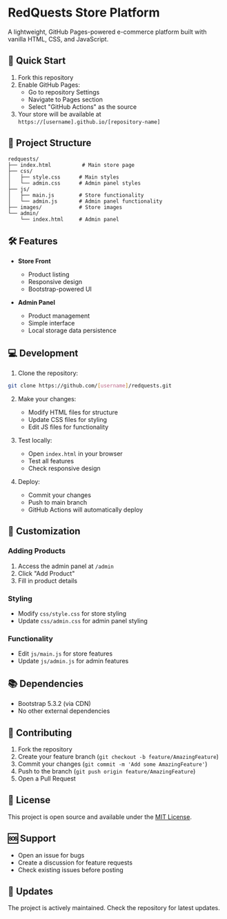 # RedQuests Store Platform

A lightweight, GitHub Pages-powered e-commerce platform built with vanilla HTML, CSS, and JavaScript.

## 🚀 Quick Start

1. Fork this repository
2. Enable GitHub Pages:
   - Go to repository Settings
   - Navigate to Pages section
   - Select "GitHub Actions" as the source
3. Your store will be available at `https://[username].github.io/[repository-name]`

## 📁 Project Structure

```
redquests/
├── index.html          # Main store page
├── css/
│   ├── style.css      # Main styles
│   └── admin.css      # Admin panel styles
├── js/
│   ├── main.js        # Store functionality
│   └── admin.js       # Admin panel functionality
├── images/            # Store images
└── admin/
    └── index.html     # Admin panel
```

## 🛠️ Features

- **Store Front**
  - Product listing
  - Responsive design
  - Bootstrap-powered UI

- **Admin Panel**
  - Product management
  - Simple interface
  - Local storage data persistence

## 💻 Development

1. Clone the repository:
```bash
git clone https://github.com/[username]/redquests.git
```

2. Make your changes:
   - Modify HTML files for structure
   - Update CSS files for styling
   - Edit JS files for functionality

3. Test locally:
   - Open `index.html` in your browser
   - Test all features
   - Check responsive design

4. Deploy:
   - Commit your changes
   - Push to main branch
   - GitHub Actions will automatically deploy

## 🔧 Customization

### Adding Products
1. Access the admin panel at `/admin`
2. Click "Add Product"
3. Fill in product details

### Styling
- Modify `css/style.css` for store styling
- Update `css/admin.css` for admin panel styling

### Functionality
- Edit `js/main.js` for store features
- Update `js/admin.js` for admin features

## 📚 Dependencies

- Bootstrap 5.3.2 (via CDN)
- No other external dependencies

## 🤝 Contributing

1. Fork the repository
2. Create your feature branch (`git checkout -b feature/AmazingFeature`)
3. Commit your changes (`git commit -m 'Add some AmazingFeature'`)
4. Push to the branch (`git push origin feature/AmazingFeature`)
5. Open a Pull Request

## 📝 License

This project is open source and available under the [MIT License](LICENSE).

## 🆘 Support

- Open an issue for bugs
- Create a discussion for feature requests
- Check existing issues before posting

## 🔄 Updates

The project is actively maintained. Check the repository for latest updates.
